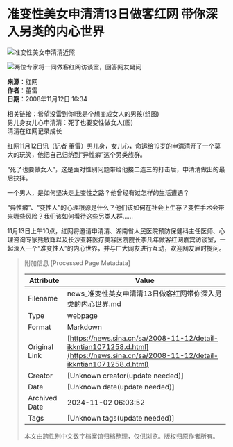 # 准变性美女申清清13日做客红网 带你深入另类的内心世界

![准变性美女申清清近照](//www.sinaimg.cn/dy/o/2008-11-12/4b114b17378fdfe8929493f792c563f2.jpg)

![两位专家将一同做客红网访谈室，回答网友疑问](//www.sinaimg.cn/dy/o/2008-11-12/1e89910b0e1b454c33f62607bea28875.jpg)

**来源**：红网  
**作者**：董雷  
**日期**：2008年11月12日 16:34  

相关链接：希望没雷到你!我是个想变成女人的男孩(组图)  
男儿身女儿心申清清：死了也要变性做女人(图)  
清清在红网记录成长

红网11月12日讯（记者 董雷）男儿身，女儿心，命运给19岁的申清清开了一个莫大的玩笑，他把自己归纳到“异性癖”这个另类族群。

“死了也要做女人”，这是面对性别问题带给他接二连三的打击后，申清清做出的最后抉择。

一个男人，是如何坚决走上变性之路？他曾经有过怎样的生活遭遇？

“异性癖”、“变性人”的心理根源是什么？他们该如何在社会上生存？变性手术会带来哪些风险？我们该如何看待这些另类人群……

11月13日上午10点，红网将邀请申清清、湖南省人民医院预防保健科主任医师、心理咨询专家熊敏辉以及长沙亚韩医疗美容医院院长李凡年做客红网嘉宾访谈室，一起深入一个“准变性人”的内心世界，并与广大网友进行互动，欢迎网友届时提问。

> 附加信息 [Processed Page Metadata]
>
> | Attribute       | Value                                  |
> |-----------------|----------------------------------------|
> | Filename        | news_准变性美女申清清13日做客红网带你深入另类的内心世界.md                             |
> | Type            | webpage                                 |
> | Format          | Markdown                               |
> | Original Link   | [https://news.sina.cn/sa/2008-11-12/detail-ikkntian1071258.d.html](https://news.sina.cn/sa/2008-11-12/detail-ikkntian1071258.d.html)                       |
> | Creator         | [Unknown creator(update needed)]                              |
> | Date            | [Unknown date(update needed)]                                 |
> | Archived Date   | 2024-11-02 06:03:52                             |
> | Tags            | [Unknown tags(update needed)]                                 |
>
> 本文由跨性别中文数字档案馆归档整理，仅供浏览。版权归原作者所有。
>